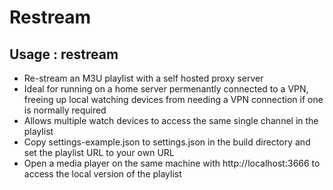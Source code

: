 # Restream
## Usage : restream

- Re-stream an M3U playlist with a self hosted proxy server
- Ideal for running on a home server permenantly connected to a VPN, freeing up local watching devices from needing a VPN connection if one is normally required
- Allows multiple watch devices to access the same single channel in the playlist
- Copy settings-example.json to settings.json in the build directory and set the playlist URL to your own URL
- Open a media player on the same machine with http://localhost:3666 to access the local version of the playlist
